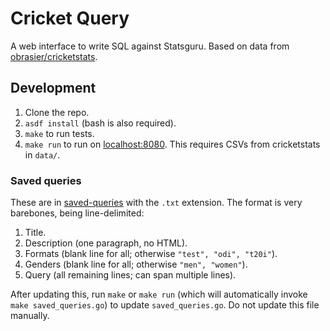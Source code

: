 # Cricket Query

A web interface to write SQL against Statsguru. Based on data from
[obrasier/cricketstats](https://github.com/obrasier/cricketstats).

## Development

1. Clone the repo.
2. `asdf install` (bash is also required).
3. `make` to run tests.
4. `make run` to run on [localhost:8080](http://localhost:8080). This
   requires CSVs from cricketstats in `data/`.

### Saved queries

These are in [saved-queries](saved-queries) with the `.txt` extension.
The format is very barebones, being line-delimited:

1. Title.
2. Description (one paragraph, no HTML).
3. Formats (blank line for all; otherwise `"test", "odi", "t20i"`).
4. Genders (blank line for all; otherwise `"men", "women"`).
5. Query (all remaining lines; can span multiple lines).

After updating this, run `make` or `make run` (which will automatically
invoke `make saved_queries.go`) to update `saved_queries.go`. Do not
update this file manually.
